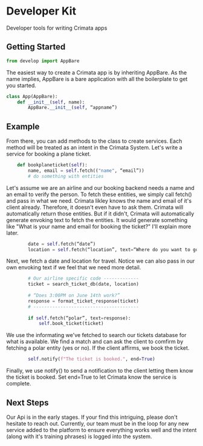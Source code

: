 # Developer Kit
Developer tools for writing Crimata apps

## Getting Started
```python
from develop import AppBare
```

The easiest way to create a Crimata app is by inheriting AppBare. As the name implies, AppBare is a bare application with all the boilerplate to get you started.

```python
class App(AppBare):
    def __init__(self, name):
        AppBare.__init__(self, “appname”)
```

## Example

From there, you can add methods to the class to create services. Each method will be treated as an intent in the Crimata System. Let's write a service for booking a plane ticket.

```python
    def bookplaneticket(self):
        name, email = self.fetch(("name", “email”))
        # do something with entities
```

Let's assume we are an airline and our booking backend needs a name and an email to verify the person. To fetch these entities, we simply call fetch() and pass in what we need. Crimata likley knows the name and email of it's client already. Therefore, it doesn't even have to ask them. Crimata will automatically return those entities. But if it didn't, Crimata will automatically generate envoking text to fetch the entities. It would generate something like "What is your name and email for booking the ticket?" I'll explain more later.

```python
        date = self.fetch(“date”)
        location = self.fetch(“location”, text=“Where do you want to go?”)
```

Next, we fetch a date and location for travel. Notice we can also pass in our own envoking text if we feel that we need more detail.

```python
        # Our airline specific code -------------
        ticket = search_ticket_db(date, location)
        
        # “Does 3:00PM on June 14th work?”
        response = format_ticket_response(ticket)
        # ---------------------------------------
        
        if self.fetch(“polar”, text=response):
            self.book_ticket(ticket)
```

We use the informating we've fetched to search our tickets database for what is available. We find a match and can ask the client to comfirm by fetching a polar entity (yes or no). If the client affirms, we book the ticket.

```python
        self.notify(f"The ticket is booked.", end=True)
```

Finally, we use notify() to send a notification to the client letting them know the ticket is booked. Set end=True to let Crimata know the service is complete.

## Next Steps

Our Api is in the early stages. If your find this intriguing, please don't hesitate to reach out. Currently, our team must be in the loop for any new service added to the platform to ensure everything works well and the intent (along with it's training phrases) is logged into the system.
